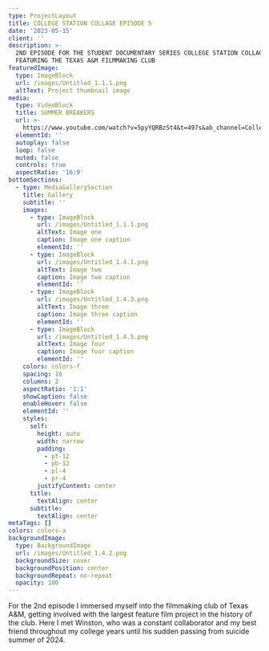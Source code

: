 ```yaml
---
type: ProjectLayout
title: COLLEGE STATION COLLAGE EPISODE 5
date: '2023-05-15'
client: ''
description: >-
  2ND EPISODE FOR THE STUDENT DOCUMENTARY SERIES COLLEGE STATION COLLAGE.
  FEATURING THE TEXAS A&M FILMMAKING CLUB
featuredImage:
  type: ImageBlock
  url: /images/Untitled_1.1.1.png
  altText: Project thumbnail image
media:
  type: VideoBlock
  title: SUMMER BREAKERS
  url: >-
    https://www.youtube.com/watch?v=5pyYQRBzSt4&t=497s&ab_channel=CollegeStationCollage
  elementId: ''
  autoplay: false
  loop: false
  muted: false
  controls: true
  aspectRatio: '16:9'
bottomSections:
  - type: MediaGallerySection
    title: Gallery
    subtitle: ''
    images:
      - type: ImageBlock
        url: /images/Untitled_1.1.1.png
        altText: Image one
        caption: Image one caption
        elementId: ''
      - type: ImageBlock
        url: /images/Untitled_1.4.1.png
        altText: Image two
        caption: Image two caption
        elementId: ''
      - type: ImageBlock
        url: /images/Untitled_1.4.3.png
        altText: Image three
        caption: Image three caption
        elementId: ''
      - type: ImageBlock
        url: /images/Untitled_1.4.5.png
        altText: Image four
        caption: Image four caption
        elementId: ''
    colors: colors-f
    spacing: 16
    columns: 2
    aspectRatio: '1:1'
    showCaption: false
    enableHover: false
    elementId: ''
    styles:
      self:
        height: auto
        width: narrow
        padding:
          - pt-12
          - pb-12
          - pl-4
          - pr-4
        justifyContent: center
      title:
        textAlign: center
      subtitle:
        textAlign: center
metaTags: []
colors: colors-a
backgroundImage:
  type: BackgroundImage
  url: /images/Untitled_1.4.2.png
  backgroundSize: cover
  backgroundPosition: center
  backgroundRepeat: no-repeat
  opacity: 100
---
```

For the 2nd episode I immersed myself into the filmmaking club of Texas A\&M, getting involved with the largest feature film project in the history of the club. Here I met Winston, who was a constant collaborator and my best friend throughout my college years until his sudden passing from suicide summer of 2024.
